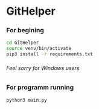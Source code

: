 # GitHelper
### For begining
```bash
cd GitHelper
source venv/bin/activate
pip3 install -r requirements.txt 
```
###### Feel sorry for Windows users 
### For programm running
```bash
python3 main.py
```
